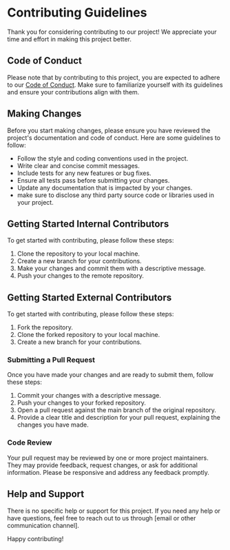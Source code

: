 # Contributing Guidelines

Thank you for considering contributing to our project! We appreciate your time and effort in making this project better.

## Code of Conduct

Please note that by contributing to this project, you are expected to adhere to our [Code of Conduct](CODE_OF_CONDUCT.md). Make sure to familiarize yourself with its guidelines and ensure your contributions align with them.

## Making Changes

Before you start making changes, please ensure you have reviewed the project's documentation and code of conduct. Here are some guidelines to follow:

- Follow the style and coding conventions used in the project.
- Write clear and concise commit messages.
- Include tests for any new features or bug fixes.
- Ensure all tests pass before submitting your changes.
- Update any documentation that is impacted by your changes.
- make sure to disclose any third party source code or libraries used in your project.

## Getting Started Internal Contributors

To get started with contributing, please follow these steps:

1. Clone the repository to your local machine.
2. Create a new branch for your contributions.
3. Make your changes and commit them with a descriptive message.
4. Push your changes to the remote repository.

## Getting Started External Contributors

To get started with contributing, please follow these steps:

1. Fork the repository.
2. Clone the forked repository to your local machine.
3. Create a new branch for your contributions.

### Submitting a Pull Request

Once you have made your changes and are ready to submit them, follow these steps:

1. Commit your changes with a descriptive message.
2. Push your changes to your forked repository.
3. Open a pull request against the main branch of the original repository.
4. Provide a clear title and description for your pull request, explaining the changes you have made.

### Code Review

Your pull request may be reviewed by one or more project maintainers. They may provide feedback, request changes, or ask for additional information. Please be responsive and address any feedback promptly.

## Help and Support

There is no specific help or support for this project. If you need any help or have questions, feel free to reach out to us through [email or other communication channel].

Happy contributing!
